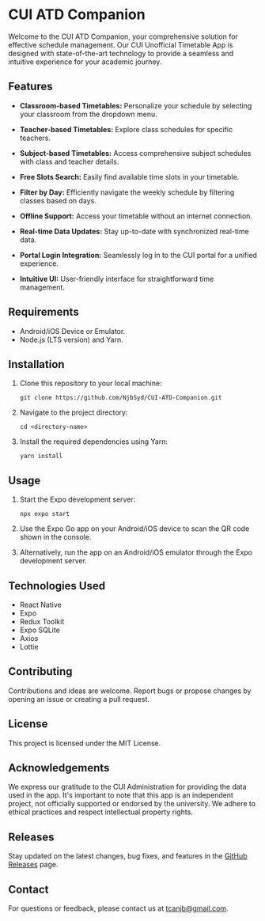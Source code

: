 # CUI ATD Companion

Welcome to the CUI ATD Companion, your comprehensive solution for effective schedule management. Our CUI Unofficial Timetable App is designed with state-of-the-art technology to provide a seamless and intuitive experience for your academic journey.

## Features

- **Classroom-based Timetables:** Personalize your schedule by selecting your classroom from the dropdown menu.

- **Teacher-based Timetables:** Explore class schedules for specific teachers.

- **Subject-based Timetables:** Access comprehensive subject schedules with class and teacher details.

- **Free Slots Search:** Easily find available time slots in your timetable.

- **Filter by Day:** Efficiently navigate the weekly schedule by filtering classes based on days.

- **Offline Support:** Access your timetable without an internet connection.

- **Real-time Data Updates:** Stay up-to-date with synchronized real-time data.

- **Portal Login Integration:** Seamlessly log in to the CUI portal for a unified experience.

- **Intuitive UI:** User-friendly interface for straightforward time management.

## Requirements

- Android/iOS Device or Emulator.
- Node.js (LTS version) and Yarn.

## Installation

1. Clone this repository to your local machine:

    ```
    git clone https://github.com/NjbSyd/CUI-ATD-Companion.git
    ```

2. Navigate to the project directory:

    ```
    cd <directory-name>
    ```

3. Install the required dependencies using Yarn:

    ```
    yarn install
    ```

## Usage

1. Start the Expo development server:

    ```
    npx expo start
    ```

2. Use the Expo Go app on your Android/iOS device to scan the QR code shown in the console.

3. Alternatively, run the app on an Android/iOS emulator through the Expo development server.

## Technologies Used

- React Native
- Expo
- Redux Toolkit
- Expo SQLite
- Axios
- Lottie

## Contributing

Contributions and ideas are welcome. Report bugs or propose changes by opening an issue or creating a pull request.

## License

This project is licensed under the MIT License.

## Acknowledgements

We express our gratitude to the CUI Administration for providing the data used in the app. It's important to note that this app is an independent project, not officially supported or endorsed by the university. We adhere to ethical practices and respect intellectual property rights.

## Releases

Stay updated on the latest changes, bug fixes, and features in the [GitHub Releases](https://github.com/NjbSyd/Unofficial-CUI/releases) page.

## Contact

For questions or feedback, please contact us at [tcanjb@gmail.com](mailto:tcanjb@gmail.com).
